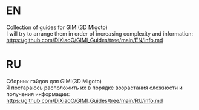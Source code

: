 # EN
Collection of guides for GIMI(3D Migoto)  
I will try to arrange them in order of increasing complexity and information:  
https://github.com/DiXiaoO/GIMI_Guides/tree/main/EN/info.md  

# RU
Сборник гайдов для GIMI(3D Migoto)  
Я постараюсь расположить их в порядке возрастания сложности и получения информации:  
https://github.com/DiXiaoO/GIMI_Guides/tree/main/RU/info.md  